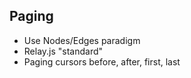 ##  Paging <!-- .element: data-theme="ka-content" -->

- Use Nodes/Edges paradigm
- Relay.js "standard"
- Paging cursors before, after, first, last
